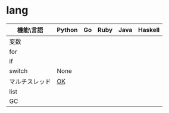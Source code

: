 # lang

|  機能\言語  |Python|Go|Ruby|Java|Haskell|
|----|----|----|----|----|----|
|変数||
|for||
|if|
|switch|None||
|マルチスレッド|[OK](https://qiita.com/tchnkmr/items/b05f321fa315bbce4f77)|||
|list||
|GC||
